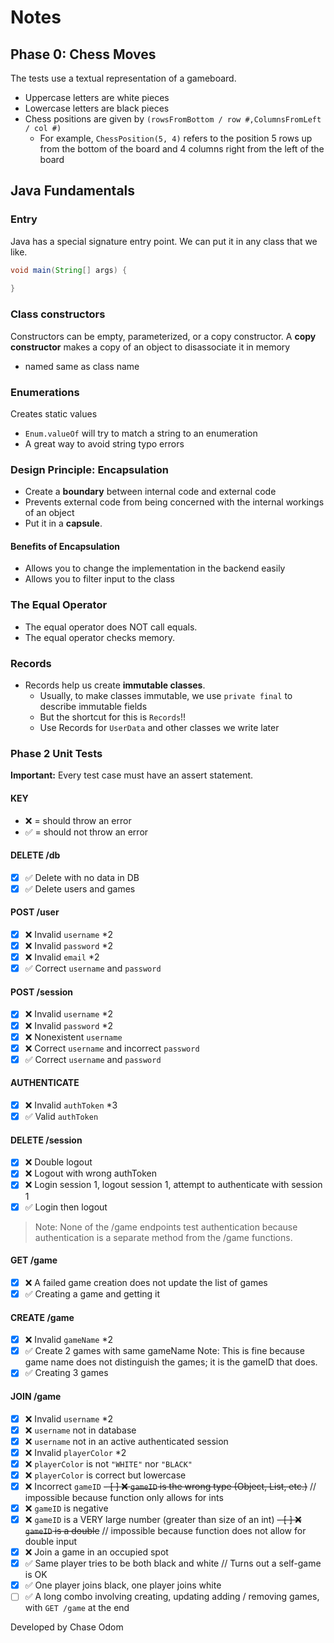 # Notes

## Phase 0: Chess Moves

The tests use a textual representation of a gameboard.

- Uppercase letters are white pieces
- Lowercase letters are black pieces
- Chess positions are given by `(rowsFromBottom / row #,ColumnsFromLeft / col #)`
  - For example, `ChessPosition(5, 4)` refers to the position 5 rows up from the bottom of the board and 4 columns right from the left of the board

## Java Fundamentals

### Entry

Java has a special signature entry point. We can put it in any class that we like.
```java
void main(String[] args) {
    
}
```

### Class constructors

Constructors can be empty, parameterized, or a copy constructor. A **copy constructor** makes a copy of an object to disassociate it in memory

- named same as class name

### Enumerations

Creates static values
- `Enum.valueOf` will try to match a string to an enumeration
- A great way to avoid string typo errors

### Design Principle: Encapsulation

- Create a **boundary** between internal code and external code
- Prevents external code from being concerned with the internal workings of an object
- Put it in a **capsule**.

#### Benefits of Encapsulation

- Allows you to change the implementation in the backend easily
- Allows you to filter input to the class

### The Equal Operator

- The equal operator does NOT call equals.
- The equal operator checks memory.

### Records

- Records help us create **immutable classes**.
  - Usually, to make classes immutable, we use `private final` to describe immutable fields
  - But the shortcut for this is `Records`!!
  - Use Records for `UserData` and other classes we write later

### Phase 2 Unit Tests

**Important:** Every test case must have an assert statement.

#### KEY
- ❌ = should throw an error
- ✅ = should not throw an error

#### DELETE /db

- [x] ✅ Delete with no data in DB
- [x] ✅ Delete users and games

#### POST /user

- [x] ❌ Invalid `username` *2
- [x] ❌ Invalid `password` *2
- [x] ❌ Invalid `email` *2
- [x] ✅ Correct `username` and `password`

#### POST /session

- [x] ❌ Invalid `username` *2
- [x] ❌ Invalid `password` *2
- [x] ❌ Nonexistent `username`
- [x] ❌ Correct `username` and incorrect `password`
- [x] ✅ Correct `username` and `password`

#### AUTHENTICATE

- [x] ❌ Invalid `authToken` *3
- [x] ✅ Valid `authToken`

#### DELETE /session

- [x] ❌ Double logout
- [x] ❌ Logout with wrong authToken
- [x] ❌ Login session 1, logout session 1, attempt to authenticate with session 1
- [x] ✅ Login then logout

> Note: None of the /game endpoints test authentication because authentication is a separate method from the /game functions.

#### GET /game

- [x] ❌ A failed game creation does not update the list of games
- [x] ✅ Creating a game and getting it

#### CREATE /game

- [x] ❌ Invalid `gameName` *2
- [x] ✅ Create 2 games with same gameName Note: This is fine because game name does not distinguish the games; it is the gameID that does.
- [x] ✅ Creating 3 games

#### JOIN /game

- [x] ❌ Invalid `username` *2
- [x] ❌  `username` not in database
- [x] ❌  `username` not in an active authenticated session
- [x] ❌ Invalid `playerColor` *2
- [x] ❌ `playerColor` is not `"WHITE"` nor `"BLACK"`
- [x] ❌ `playerColor` is correct but lowercase
- [x] ❌ Incorrect `gameID`
~~- [ ] ❌ `gameID` is the wrong type (Object, List, etc.)~~ // impossible because function only allows for ints
- [x] ❌ `gameID` is negative
- [x] ❌ `gameID` is a VERY large number (greater than size of an int)
~~- [ ] ❌ `gameID` is a double~~ // impossible because function does not allow for double input
- [x] ❌ Join a game in an occupied spot
- [x] ✅ Same player tries to be both black and white // Turns out a self-game is OK
- [x] ✅ One player joins black, one player joins white
- [ ] ✅ A long combo involving creating, updating adding / removing games, with `GET /game` at the end

Developed by Chase Odom
